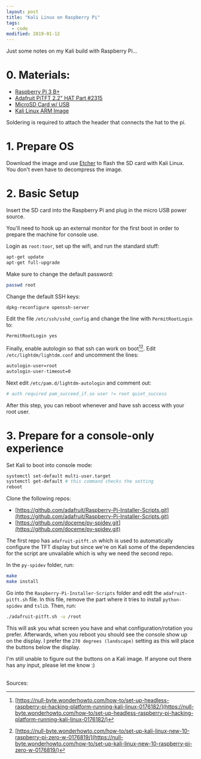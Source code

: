 ```yaml
---
layout: post
title: "Kali Linux on Raspberry Pi"
tags:
  - code
modified: 2019-01-12
---
```


Just some notes on my Kali build with Raspberry Pi...

# 0. Materials:
* [Raspberry Pi 3 B+](https://amzn.to/2sjZMse)
* [Adafruit PiTFT 2.2" HAT Part #2315](https://amzn.to/2sqKKRy)
* [MicroSD Card w/ USB](https://amzn.to/2CkUnWr)
* [Kali Linux ARM Image](https://www.offensive-security.com/kali-linux-arm-images/)

Soldering is required to attach the header that connects the hat to the pi.

# 1. Prepare OS
Download the image and use [Etcher](https://www.balena.io/etcher/) to flash the SD card with Kali Linux. You don't even have to decompress the image.

# 2. Basic Setup
Insert the SD card into the Raspberry Pi and plug in the micro USB power source.

You'll need to hook up an external monitor for the first boot in order to prepare the machine for console use.

Login as `root:toor`, set up the wifi, and run the standard stuff:
```bash
apt-get update
apt-get full-upgrade
```
Make sure to change the default password:
```bash
passwd root
```
Change the default SSH keys:
```bash
dpkg-reconfigure openssh-server
```
Edit the file `/etc/ssh/sshd_config` and change the line with `PermitRootLogin` to:
```bash
PermitRootLogin yes
```
Finally, enable autologin so that ssh can work on boot[^1][^2]. Edit `/etc/lightdm/lightdm.conf` and uncomment the lines:
```bash
autologin-user=root
autologin-user-timeout=0
```
Next edit `/etc/pam.d/lightdm-autologin` and comment out:
```bash
# auth required pam_succeed_if.so user != root quiet_success
```
After this step, you can reboot whenever and have ssh access with your root user.

# 3. Prepare for a console-only experience
Set Kali to boot into console mode:
```bash
systemctl set-default multi-user.target
systemctl get-default # this command checks the setting
reboot
```
Clone the following repos:
* [https://github.com/adafruit/Raspberry-Pi-Installer-Scripts.git](https://github.com/adafruit/Raspberry-Pi-Installer-Scripts.git)
* [https://github.com/doceme/py-spidev.git](https://github.com/doceme/py-spidev.git)

The first repo has `adafruit-pitft.sh` which is used to automatically configure the TFT display but since we're on Kali some of the dependencies for the script are unvailable which is why we need the second repo.

In the `py-spidev` folder, run:
```bash
make
make install
```

Go into the `Raspberry-Pi-Installer-Scripts` folder and edit the `adafruit-pitft.sh` file. In this file, remove the part where it tries to install `python-spidev` and `tslib`. Then, run:
```bash
./adafruit-pitft.sh -u /root
```
This will ask you what screen you have and what configuration/rotation you prefer.
Afterwards, when you reboot you should see the console show up on the display. I prefer the `270 degrees (landscape)` setting as this will place the buttons below the display.

I'm still unable to figure out the buttons on a Kali image. If anyone out there has any input, please let me know :)



<br>
Sources:

[^1]: [https://null-byte.wonderhowto.com/how-to/set-up-headless-raspberry-pi-hacking-platform-running-kali-linux-0176182/](https://null-byte.wonderhowto.com/how-to/set-up-headless-raspberry-pi-hacking-platform-running-kali-linux-0176182/)
[^2]: [https://null-byte.wonderhowto.com/how-to/set-up-kali-linux-new-10-raspberry-pi-zero-w-0176819/](https://null-byte.wonderhowto.com/how-to/set-up-kali-linux-new-10-raspberry-pi-zero-w-0176819/)